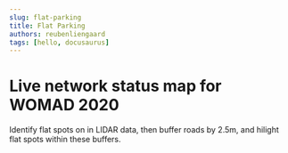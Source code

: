 ```yaml
---
slug: flat-parking
title: Flat Parking
authors: reubenliengaard
tags: [hello, docusaurus]
---
```


# Live network status map for WOMAD 2020

Identify flat spots on in LIDAR data, then buffer roads by 2.5m, and hilight flat spots within these buffers.